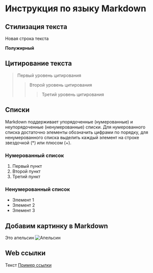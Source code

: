 # Инструкция по языку Markdown 

## Стилизация текста 

Новая строка текста

**Полужирный**

## Цитирование текста
> Первый уровень цитирования
>> Второй уровень цитирования
>>> Третий уровень цитирования

## Списки

Markdown поддерживает упорядоченные (нумерованные) и неупорядоченные (ненумерованные) списки. Для нумерованного списка достаточно элементы обозначить цифрами по порядку, для ненумерованного списка выделить каждый элемент на строке звездочкой (*) или плюсом (+). 

### Нумерованный список
1. Первый пункт
2. Второй пункт
3. Третий пункт 

### Ненумерованный список
* Элемент 1
* Элемент 2
* Элемент 3

## Добавим картинку в Markdown
Это апельсин
![Апельсин](orange.jpg)

## Web ссылки
Текст [Пример ссылки](http://example.com "Всплывающая подсказка")
